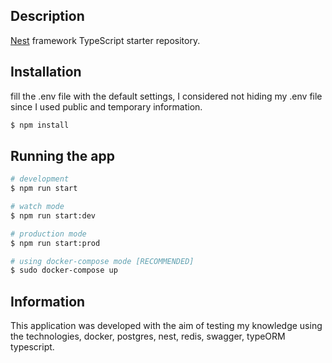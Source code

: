 
## Description

[Nest](https://github.com/nestjs/nest) framework TypeScript starter repository.

## Installation
fill the .env file with the default settings, I considered not hiding my .env file since I used public and temporary information.

```bash
$ npm install
```

## Running the app

```bash
# development
$ npm run start

# watch mode
$ npm run start:dev

# production mode
$ npm run start:prod

# using docker-compose mode [RECOMMENDED]
$ sudo docker-compose up
```



## Information

This application was developed with the aim of testing my knowledge using the technologies, docker, postgres, nest, redis, swagger, typeORM typescript.


